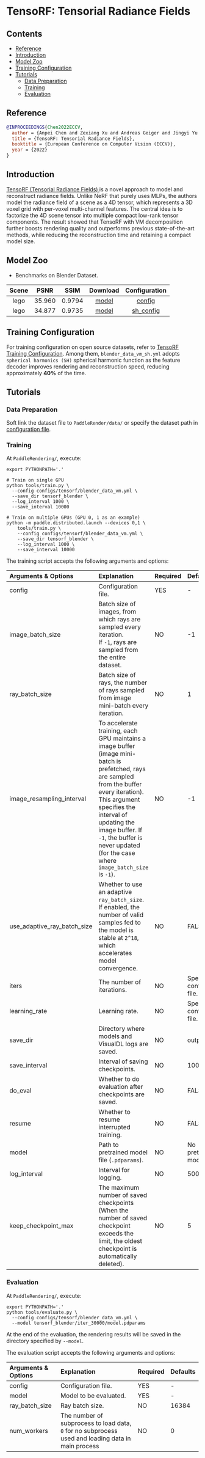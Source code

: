 # TensoRF: Tensorial Radiance Fields

## Contents

* [Reference](#1)
* [Introduction](#2)
* [Model Zoo](#3)
* [Training Configuration](#4)
* [Tutorials](#5)
    * [Data Preparation](#51)
    * [Training](#52)
    * [Evaluation](#53)

## <h2 id="1">Reference</h2>

```bibtex
@INPROCEEDINGS{Chen2022ECCV,
  author = {Anpei Chen and Zexiang Xu and Andreas Geiger and Jingyi Yu and Hao Su},
  title = {TensoRF: Tensorial Radiance Fields},
  booktitle = {European Conference on Computer Vision (ECCV)},
  year = {2022}
}
```

## <h2 id="2">Introduction</h2>

[TensoRF (Tensorial Radiance Fields) ](https://arxiv.org/abs/2203.09517) is a novel approach to model and reconstruct radiance fields. Unlike NeRF that purely uses MLPs, the authors model the
radiance field of a scene as a 4D tensor, which represents a 3D voxel grid
with per-voxel multi-channel features. The central idea is to factorize the
4D scene tensor into multiple compact low-rank tensor components. The result showed that TensoRF with VM decomposition further boosts rendering quality and
outperforms previous state-of-the-art methods, while reducing the reconstruction time and retaining a compact model size.

## <h2 id="3">Model Zoo</h2>

- Benchmarks on Blender Dataset.

| Scene |  PSNR   |  SSIM  |                                               Download                                               |                      Configuration                      |
|:-----:|:-------:|:------:|:----------------------------------------------------------------------------------------------------:|:-------------------------------------------------------:|
| lego | 35.960 | 0.9794 | [model]() | [config](../../../configs/tensorf/blender_data_vm.yml) |
| lego | 34.877 | 0.9735 | [model]() | [sh_config](../../../configs/tensorf/blender_data_vm_sh.yml) |

## <h2 id="4">Training Configuration</h2>

For training configuration on open source datasets, refer
to [TensoRF Training Configuration](../../../configs/tensorf). Among them, `blender_data_vm_sh.yml` adopts  `spherical harmonics (SH)` spherical harmonic function as the feature decoder improves rendering and reconstruction speed, reducing approximately **40%** of the time.

## <h2 id="5">Tutorials</h2>

### <h3 id="51">Data Preparation</h3>

Soft link the dataset file to `PaddleRender/data/` or specify the dataset path
in [configuration file](../../../configs/tensorf).

### <h3 id="52">Training</h3>

At `PaddleRendering/`, execute:

```shell
export PYTHONPATH='.'

# Train on single GPU
python tools/train.py \
  --config configs/tensorf/blender_data_vm.yml \
  --save_dir tensorf_blender \
  --log_interval 1000 \
  --save_interval 10000

# Train on multiple GPUs (GPU 0, 1 as an example)
python -m paddle.distributed.launch --devices 0,1 \
    tools/train.py \
    --config configs/tensorf/blender_data_vm.yml \
    --save_dir tensorf_blender \
    --log_interval 1000 \
    --save_interval 10000
```

The training script accepts the following arguments and options:

| Arguments & Options         | Explanation                                                                                                                                                                                                                                                                                               | Required | Defaults                         |
|:----------------------------|:----------------------------------------------------------------------------------------------------------------------------------------------------------------------------------------------------------------------------------------------------------------------------------------------------------|:---------|:---------------------------------|
| config                      | Configuration file.                                                                                                                                                                                                                                                                                       | YES      | -                                |
| image_batch_size            | Batch size of images, from which rays are sampled every iteration.<br>If `-1`, rays are sampled from the entire dataset.                                                                                                                                                                                  | NO       | -1                               |
| ray_batch_size              | Batch size of rays, the number of rays sampled from image mini-batch every iteration.                                                                                                                                                                                                                     | NO       | 1                                |
| image_resampling_interval   | To accelerate training, each GPU maintains a image buffer (image mini-batch is prefetched, rays are sampled from the buffer every iteration).<br>This argument specifies the interval of updating the image buffer. If `-1`, the buffer is never updated (for the case where `image_batch_size` is `-1`). | NO       | -1                               |
| use_adaptive_ray_batch_size | Whether to use an adaptive `ray_batch_size`.<br>If enabled, the number of valid samples fed to the model is stable at `2^18`, which accelerates model convergence.                                                                                                                                        | NO       | FALSE                            |
| iters                       | The number of iterations.                                                                                                                                                                                                                                                                                 | NO       | Specified in configuration file. |
| learning_rate               | Learning rate.                                                                                                                                                                                                                                                                                            | NO       | Specified in configuration file. |
| save_dir                    | Directory where models and VisualDL logs are saved.                                                                                                                                                                                                                                                       | NO       | output                           |
| save_interval               | Interval of saving checkpoints.                                                                                                                                                                                                                                                                           | NO       | 1000                             |
| do_eval                     | Whether to do evaluation after checkpoints are saved.                                                                                                                                                                                                                                                     | NO       | FALSE                            |
| resume                      | Whether to resume interrupted training.                                                                                                                                                                                                                                                                   | NO       | FALSE                            |
| model                       | Path to pretrained model file (`.pdparams`).                                                                                                                                                                                                                                                              | NO       | No pretrained model.             |
| log_interval                | Interval for logging.                                                                                                                                                                                                                                                                                     | NO       | 500                              |
| keep_checkpoint_max         | The maximum number of saved checkpoints (When the number of saved checkpoint exceeds the limit, the oldest checkpoint is automatically deleted).                                                                                                                                                          | NO       | 5                                |

### <h3 id="53">Evaluation</h3>

At `PaddleRendering/`, execute:

```shell
export PYTHONPATH='.'
python tools/evaluate.py \
  --config configs/tensorf/blender_data_vm.yml \
  --model tensorf_blender/iter_30000/model.pdparams
```

At the end of the evaluation, the rendering results will be saved in the directory specified by `--model`.

The evaluation script accepts the following arguments and options:

| Arguments & Options | Explanation                                                                                        | Required | Defaults |
|:--------------------|:---------------------------------------------------------------------------------------------------|:---------|:---------|
| config              | Configuration file.                                                                                | YES      | -        |
| model               | Model to be evaluated.                                                                             | YES      | -        |
| ray_batch_size      | Ray batch size.                                                                                    | NO       | 16384    |
| num_workers         | The number of subprocess to load data, `0` for no subprocess used and loading data in main process | NO       | 0        |
